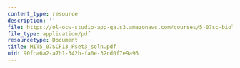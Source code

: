 ```yaml
---
content_type: resource
description: ''
file: https://ol-ocw-studio-app-qa.s3.amazonaws.com/courses/5-07sc-biological-chemistry-i-fall-2013/90fca6a2a7b1342bfa0e32cd0f7e9a96_MIT5_07SCF13_Pset3_soln.pdf
file_type: application/pdf
resourcetype: Document
title: MIT5_07SCF13_Pset3_soln.pdf
uid: 90fca6a2-a7b1-342b-fa0e-32cd0f7e9a96
---
```

